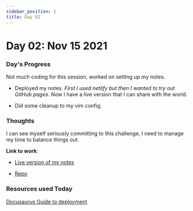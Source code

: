 ```yaml
---
sidebar_position: 1
title: Day 02
---
```

# Day 02: Nov 15 2021

### Day's Progress

Not much coding for this session, worked on setting up my notes.

- Deployed my notes. _First I used netlify but then I wanted to try out GitHub pages_.
Now I have a live version that I can share with the world.

- Did some cleanup to my vim config.

### Thoughts

I can see myself seriously committing to this challenge, I need to manage my time to balance things out.

**Link to work**:

- [Live version of my notes](https://thatguyanes.github.io/notes/)

- [Repo](https://github.com/thatGuyAnes/notes)

### Resources used Today

[Docusaurus Guide to deployment](https://docusaurus.io/docs/deployment#deploying-to-github-pages)
